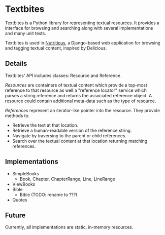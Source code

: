 Textbites
=========
Textbites is a Python library for representing textual resources. It provides a interface for browsing and searching along with several implementations and many unit tests.

Textbites is used in [Nutritious][1], a Django-based web application for browsing and tagging textual content, inspired by Delicious.

[1]: http://github.com/jplehmann/nutritious


Details
-------
Textbites' API includes classes: Resource and Reference.

*Resources* are containers of textual content which provide a top-most reference to that resource as well a "reference locator" service which parses a string reference and returns the associated reference object.  A resource could contain additional meta-data such as the type of resource.

*References* represent an iterator-like pointer into the resource. They provide methods to:

* Retrieve the text at that location.
* Retrieve a human-readable version of the reference string.
* Navigate by traversing to the parent or child references.
* Search over the textual content at that location returning matching references.

Implementations
---------------

* SimpleBooks
  * Book, Chapter, ChapterRange, Line, LineRange
* ViewBooks
* Bible
  * Bible (TODO: rename to ???)
* Quotes


Future
------
Currently, all implementations are static, in-memory resources.



